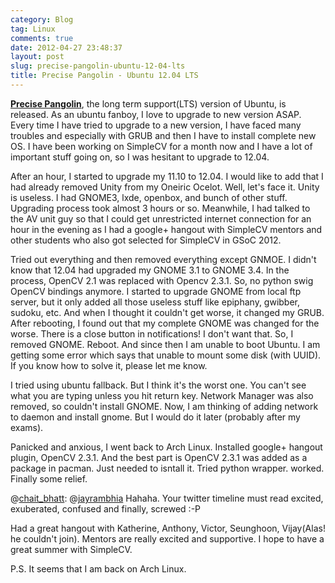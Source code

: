 ```yaml
---
category: Blog
tag: Linux
comments: true
date: 2012-04-27 23:48:37
layout: post
slug: precise-pangolin-ubuntu-12-04-lts
title: Precise Pangolin - Ubuntu 12.04 LTS
---
```


**[Precise Pangolin](http://www.ubuntu.com/tour/en/)**, the long term support(LTS) version of Ubuntu, is released. As an ubuntu fanboy, I love to upgrade to new version ASAP. Every time I have tried to upgrade to a new version, I have faced many troubles and especially with GRUB and then I have to install complete new OS. I have been working on SimpleCV for a month now and I have a lot of important stuff going on, so I was hesitant to upgrade to 12.04.

After an hour, I started to upgrade my 11.10 to 12.04. I would like to add that I had already removed Unity from my Oneiric Ocelot. Well, let's face it. Unity is useless. I had GNOME3, lxde, openbox, and bunch of other stuff. Upgrading process took almost 3 hours or so. Meanwhile, I had talked to the AV unit guy so that I could get unrestricted internet connection for an hour in the evening as I had a google+ hangout with SimpleCV mentors and other students who also got selected for SimpleCV in GSoC 2012.

Tried out everything and then removed everything except GNMOE. I didn't know that 12.04 had upgraded my GNOME 3.1 to GNOME 3.4. In the process, OpenCV 2.1 was replaced with Opencv 2.3.1. So, no python swig OpenCV bindings anymore. I started to upgrade GNOME from local ftp server, but it only added all those useless stuff like epiphany, gwibber, sudoku, etc. And when I thought it couldn't get worse, it changed my GRUB. After rebooting, I found out that my complete GNOME was changed for the worse. There is a close button in notifications! I don't want that. So, I removed GNOME. Reboot. And since then I am unable to boot Ubuntu. I am getting some error which says that unable to mount some disk (with UUID). If you know how to solve it, please let me know.

I tried using ubuntu fallback. But I think it's the worst one. You can't see what you are typing unless you hit return key. Network Manager was also removed, so couldn't install GNOME. Now, I am thinking of adding network to daemon and install gnome. But I would do it later (probably after my exams).

Panicked and anxious, I went back to Arch Linux. Installed google+ hangout plugin, OpenCV 2.3.1. And the best part is OpenCV 2.3.1 was added as a package in pacman. Just needed to isntall it. Tried python wrapper. worked. Finally some relief.

@[chait_bhatt](http://twitter.com/chait_bhatt): @[jayrambhia](http://twitter.com/jayrambhia) Hahaha. Your twitter timeline must read excited, exuberated, confused and finally, screwed :-P

Had a great hangout with Katherine, Anthony, Victor, Seunghoon, Vijay(Alas! he couldn't join). Mentors are really excited and supportive. I hope to have a great summer with SimpleCV.

P.S. It seems that I am back on Arch Linux.

